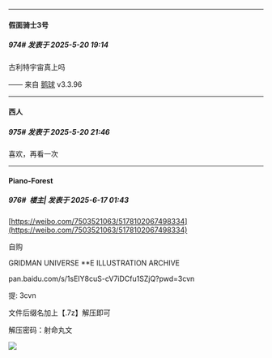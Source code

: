 ﻿
*****

####  假面骑士3号  
##### 974#       发表于 2025-5-20 19:14

古利特宇宙真上吗

—— 来自 [鹅球](https://www.pgyer.com/GcUxKd4w) v3.3.96

*****

####  西人  
##### 975#       发表于 2025-5-20 21:46

喜欢，再看一次

*****

####  Piano-Forest  
##### 976#         楼主| 发表于 2025-6-17 01:43

[https://weibo.com/7503521063/5178102067498334](https://weibo.com/7503521063/5178102067498334)

自购

GRIDMAN UNIVERSE **E ILLUSTRATION ARCHIVE

pan.baidu.com/s/1sEIY8cuS-cV7iDCfu1SZjQ?pwd=3cvn 

提: 3cvn 

文件后缀名加上【.7z】解压即可

解压密码：射命丸文 ​​​

<img src="https://p.sda1.dev/24/8104eb162e1de745d081f7623f859e06/20250616_141024.jpg" referrerpolicy="no-referrer">

